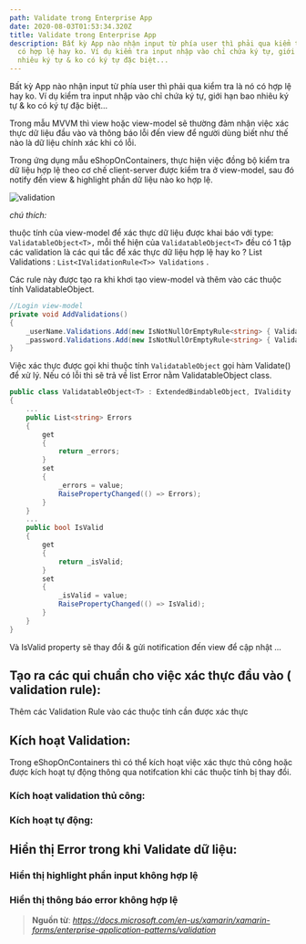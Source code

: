 ```yaml
---
path: Validate trong Enterprise App
date: 2020-08-03T01:53:34.320Z
title: Validate trong Enterprise App
description: Bất kỳ App nào nhận input từ phía user thì phải qua kiểm tra là nó
  có hợp lệ hay ko. Ví dụ kiểm tra input nhập vào chỉ chứa ký tự, giới hạn bao
  nhiêu ký tự & ko có ký tự đặc biệt...
---
```

Bất kỳ App nào nhận input từ phía user thì phải qua kiểm tra là nó có hợp lệ hay ko. Ví dụ kiểm tra input nhập vào chỉ chứa ký tự, giới hạn bao nhiêu ký tự & ko có ký tự đặc biệt...

Trong mẫu MVVM thì view hoặc view-model sẽ thường đảm nhận việc xác thực dữ liệu đầu vào và thông báo lỗi đến view để người dùng biết như thế nào là dữ liệu chính xác khi có lỗi. 

Trong ứng dụng mẫu eShopOnContainers, thực hiện việc đồng bộ kiểm tra dữ liệu hợp lệ theo cơ chế client-server được kiểm tra ở view-model, sau đó notify đến view & highlight phần dữ liệu nào ko hợp lệ. 

![validation](https://docs.microsoft.com/en-us/xamarin/xamarin-forms/enterprise-application-patterns/validation-images/validation.png)

*chú thích:*

thuộc tính của view-model để xác thực dữ liệu được khai báo với type: `ValidatableObject<T>,` mỗi thể hiện của `ValidatableObject<T>` đều có 1 tập các validation là các qui tắc để xác thực dữ liệu hợp lệ hay ko ? List Validations : `List<IValidationRule<T>> Validations` . 

Các rule này được tạo ra khi khơi tạo view-model và thêm vào các thuộc tính ValidatableObject. 

```csharp
//Login view-model
private void AddValidations()
{
    _userName.Validations.Add(new IsNotNullOrEmptyRule<string> { ValidationMessage = "A username is required." });
    _password.Validations.Add(new IsNotNullOrEmptyRule<string> { ValidationMessage = "A password is required." });
}
```

Việc xác thực được gọi khi thuộc tính `ValidatableObject` gọi hàm Validate() để xử lý. Nếu có lỗi thì sẽ trả về list Error nằm ValidatableObject class.

```csharp
public class ValidatableObject<T> : ExtendedBindableObject, IValidity
{
    ...
    public List<string> Errors
    {
        get
        {
            return _errors;
        }
        set
        {
            _errors = value;
            RaisePropertyChanged(() => Errors);
        }
    }
    ...
    public bool IsValid
    {
        get
        {
            return _isValid;
        }
        set
        {
            _isValid = value;
            RaisePropertyChanged(() => IsValid);
        }
    }
}
```

Và IsValid property sẽ thay đổi & gửi notification đến view để cập nhật ...

## Tạo ra các qui chuẩn cho việc xác thực đầu vào ( validation rule):

Thêm các Validation Rule vào các thuộc tính cần được xác thực

## Kích hoạt Validation:

Trong eShopOnContainers thì có thể kích hoạt việc xác thực thủ công hoặc được kích hoạt tự động thông qua notifcation khi các thuộc tính bị thay đổi.

### Kích hoạt validation thủ công:

### Kích hoạt tự động:

## Hiển thị Error trong khi Validate dữ liệu:

### Hiển thị highlight phần input không hợp lệ

### Hiển thị thông báo error không hợp lệ

> **Nguồn từ**: *https://docs.microsoft.com/en-us/xamarin/xamarin-forms/enterprise-application-patterns/validation*